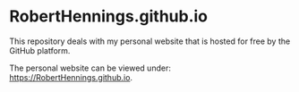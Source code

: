 # RobertHennings.github.io
This repository deals with my personal website that is hosted for free by the GitHub platform.

The personal website can be viewed under: https://RobertHennings.github.io.

